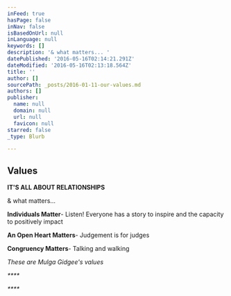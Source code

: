 ```yaml
---
inFeed: true
hasPage: false
inNav: false
isBasedOnUrl: null
inLanguage: null
keywords: []
description: '& what matters... '
datePublished: '2016-05-16T02:14:21.291Z'
dateModified: '2016-05-16T02:13:18.564Z'
title: ''
author: []
sourcePath: _posts/2016-01-11-our-values.md
authors: []
publisher:
  name: null
  domain: null
  url: null
  favicon: null
starred: false
_type: Blurb

---
```

## Values

**IT'S ALL ABOUT RELATIONSHIPS**

& what matters... 

**Individuals Matter**- Listen! Everyone has a story to inspire and the capacity to positively impact

**An Open Heart Matters**- Judgement is for judges

**Congruency Matters**- Talking and walking

_These are Mulga Gidgee's values_

_****_

_****_